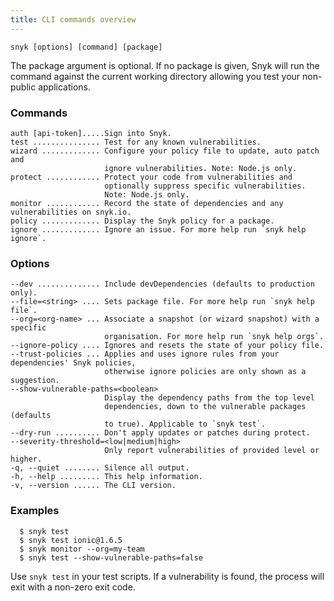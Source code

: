 ```yaml
---
title: CLI commands overview
---
```


```console
snyk [options] [command] [package]
```
The package argument is optional. If no package is given, Snyk will run the command against the current working directory allowing you test your non-public applications.

### Commands

```console
auth [api-token].....Sign into Snyk.
test ............... Test for any known vulnerabilities.
wizard ............. Configure your policy file to update, auto patch and
                     ignore vulnerabilities. Note: Node.js only.
protect ............ Protect your code from vulnerabilities and
                     optionally suppress specific vulnerabilities.
                     Note: Node.js only.
monitor ............ Record the state of dependencies and any vulnerabilities on snyk.io.
policy ............. Display the Snyk policy for a package.
ignore ............. Ignore an issue. For more help run `snyk help ignore`.
```

### Options

```console
--dev .............. Include devDependencies (defaults to production only).
--file=<string> .... Sets package file. For more help run `snyk help file`.
--org=<org-name> ... Associate a snapshot (or wizard snapshot) with a specific
                     organisation. For more help run `snyk help orgs`.
--ignore-policy .... Ignores and resets the state of your policy file.
--trust-policies ... Applies and uses ignore rules from your dependencies' Snyk policies,
                     otherwise ignore policies are only shown as a suggestion.
--show-vulnerable-paths=<boolean>
                     Display the dependency paths from the top level
                     dependencies, down to the vulnerable packages (defaults
                     to true). Applicable to `snyk test`.
--dry-run .......... Don't apply updates or patches during protect.
--severity-threshold=<low|medium|high>
                     Only report vulnerabilities of provided level or higher.
-q, --quiet ........ Silence all output.
-h, --help ......... This help information.
-v, --version ...... The CLI version.
```

### Examples

```console
  $ snyk test
  $ snyk test ionic@1.6.5
  $ snyk monitor --org=my-team
  $ snyk test --show-vulnerable-paths=false

```

<p class="layout-aside backdrop-glowing u--push-bottom-l u--push-top-l">
  Use <code>snyk test</code> in your test scripts. If a vulnerability is found, the process will exit with a non-zero exit code.
</p>
